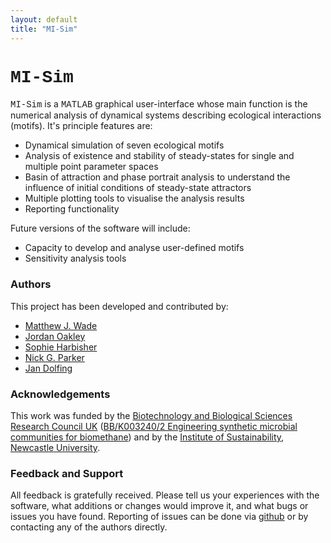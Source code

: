 ```yaml
---
layout: default
title: "MI-Sim"
---
```


# <span style="font-family:Courier;">MI-Sim</span>

<span style="font-family:Courier;">MI-Sim</span> is a <span style="font-family:Courier;">MATLAB</span> graphical user-interface whose main function is the numerical analysis of dynamical systems describing ecological
interactions (motifs). It's principle features are: 

* Dynamical simulation of seven ecological motifs
* Analysis of existence and stability of steady-states for single and multiple point parameter spaces
* Basin of attraction and phase portrait analysis to understand the influence of initial conditions of steady-state attractors
* Multiple plotting tools to visualise the analysis results
* Reporting functionality 

Future versions of the software will include:

* Capacity to develop and analyse user-defined motifs
* Sensitivity analysis tools

### Authors

This project has been developed and contributed by:

* <a href="mailto:matthew.wade@ncl.ac.uk">Matthew J. Wade</a>
* <a href="mailto:j.oakley@ncl.ac.uk">Jordan Oakley</a>
* <a href="mailto:s.harbisher@ncl.ac.uk">Sophie Harbisher</a>
* <a href="mailto:nick.parker@ncl.ac.uk">Nick G. Parker</a>
* <a href="mailto:jan.dolfing@ncl.ac.uk">Jan Dolfing</a>

### Acknowledgements

This work was funded by the [Biotechnology and Biological Sciences Research Council UK](http://www.bbsrc.ac.uk) ([BB/K003240/2 Engineering synthetic
microbial communities for biomethane](http://osslab.lifesci.warwick.ac.uk/adLola.html)) and by the [Institute of Sustainability, Newcastle University](http://www.ncl.ac.uk/sustainability/).

### Feedback and Support

All feedback is gratefully received. Please tell us your experiences with the software, what additions or changes would improve it, and what bugs
or issues you have found. Reporting of issues can be done via [github](https://github.com/MI-SIM/MI-SIM/issues) or by contacting any of the authors directly.

